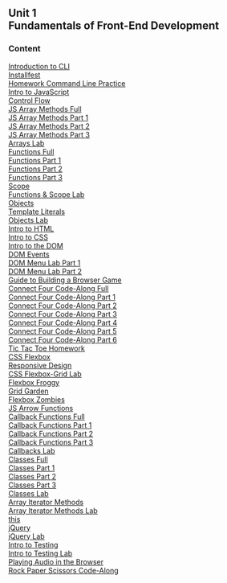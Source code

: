 ## Unit 1 <br> Fundamentals of Front-End Development

### Content
[Introduction to CLI](./Unit_1/01-dev-environment/1.1-cli-intro-main/)<br>
[Installfest](./Unit_1/01-dev-environment/1.1.1-installfest-mac.md)<br>
[Homework Command Line Practice](./Unit_1/01-dev-environment/1.2-hw-command-line-practice.md)<br> 
[Intro to JavaScript](./Unit_1/02-js-fundamentals/2.1-js-intro-datatypes.md)<br>
[Control Flow](./Unit_1/02-js-fundamentals/2.2-js-control-flow.md)<br>
[JS Array Methods Full](./Unit_1/02-js-fundamentals/2.3-js-arrays-full.md)<br>
[JS Array Methods Part 1](./Unit_1/02-js-fundamentals/2.3-js-arrays-1.md)<br>
[JS Array Methods Part 2](./Unit_1/02-js-fundamentals/2.3-js-arrays-2.md)<br>
[JS Array Methods Part 3](./Unit_1/02-js-fundamentals/2.3-js-arrays-3.md)<br>
[Arrays Lab](./Unit_1/02-js-fundamentals/2.3.1-js-arrays-lab.md)<br> 
[Functions Full](./Unit_1/02-js-fundamentals/2.4-js-functions.md)<br>
[Functions Part 1](./Unit_1/02-js-fundamentals/2.4-js-functions-1.md)<br>
[Functions Part 2](./Unit_1/02-js-fundamentals/2.4-js-functions-2.md)<br>
[Functions Part 3](./Unit_1/02-js-fundamentals/2.4-js-functions-3.md)<br>
[Scope](./Unit_1/02-js-fundamentals/2.5-js-scope.md)<br>
[Functions & Scope Lab](./Unit_1/02-js-fundamentals/2.5.1-js-functions-lab.md)<br> 
[Objects](./Unit_1/02-js-fundamentals/2.7-js-objects.md)<br>
[Template Literals](./Unit_1/02-js-fundamentals/2.6-js-template-literals.md)<br>
[Objects Lab](./Unit_1/02-js-fundamentals/2.7.1-js-objects-lab.md)<br> 
[Intro to HTML](./Unit_1/03-html-css/3.1-intro-to-html.md)<br>
[Intro to CSS](./Unit_1/03-html-css/3.2-intro-to-css.md)<br>
[Intro to the DOM](./Unit_1/04-dom/4.1-dom-intro.md)<br>
[DOM Events](./Unit_1/04-dom/4.2-dom-events.md)<br>
[DOM Menu Lab Part 1](./Unit_1/04-dom/4.1.1-dom-menu-lab-part-1.md)<br>
[DOM Menu Lab Part 2](./Unit_1/04-dom/4.2.1-dom-menu-lab-part-2.md)<br>
[Guide to Building a Browser Game](./Unit_1/05-programming/5.1-guide-to-building-a-browser-game.md)<br>
[Connect Four Code-Along Full](./Unit_1/05-programming/5.2-connect-four-code-along-full.md)<br> 
[Connect Four Code-Along Part 1](./Unit_1/05-programming/5.2-connect-four-code-along-1.md)<br> 
[Connect Four Code-Along Part 2](./Unit_1/05-programming/5.2-connect-four-code-along-2.md)<br> 
[Connect Four Code-Along Part 3](./Unit_1/05-programming/5.2-connect-four-code-along-3.md)<br> 
[Connect Four Code-Along Part 4](./Unit_1/05-programming/5.2-connect-four-code-along-4.md)<br> 
[Connect Four Code-Along Part 5](./Unit_1/05-programming/5.2-connect-four-code-along-5.md)<br> 
[Connect Four Code-Along Part 6](./Unit_1/05-programming/5.2-connect-four-code-along-6.md)<br> 
[Tic Tac Toe Homework](./Unit_1/05-programming/5.3-tic-tac-toe-weekend.md)<br>
[CSS Flexbox](./Unit_1/06-css-layout/6.1-css-flexbox-grid.md)<br>
[Responsive Design](./Unit_1/06-css-layout/6.2-responsive-design.md)<br>
[CSS Flexbox-Grid Lab](./Unit_1/06-css-layout/6.1.1-flexbox-grid-lab.md)<br>
[Flexbox Froggy](https://flexboxfroggy.com/)<br>
[Grid Garden](https://cssgridgarden.com/)<br>
[Flexbox Zombies](https://mastery.games/flexboxzombies/)<br>
[JS Arrow Functions](./Unit_1/07-js-continued/7.1-js-arrow-functions.md)<br>
[Callback Functions Full](./Unit_1/07-js-continued/7.2-js-callback-functions-full.md)<br>
[Callback Functions Part 1](./Unit_1/07-js-continued/7.2-js-callback-functions-1.md)<br>
[Callback Functions Part 2](./Unit_1/07-js-continued/7.2-js-callback-functions-2.md)<br>
[Callback Functions Part 3](./Unit_1/07-js-continued/7.2-js-callback-functions-3.md)<br>
[Callbacks Lab](./Unit_1/07-js-continued/7.2.1-js-callbacks-lab.md)<br>
[Classes Full](./Unit_1/07-js-continued/7.3-js-classes.md)<br>
[Classes Part 1](./Unit_1/07-js-continued/7.3-js-classes-1.md)<br>
[Classes Part 2](./Unit_1/07-js-continued/7.3-js-classes-2.md)<br>
[Classes Part 3](./Unit_1/07-js-continued/7.3-js-classes-3.md)<br>
[Classes Lab](./Unit_1/07-js-continued/7.3.1.hw.optional-js-classes-lab.md)<br>
[Array Iterator Methods](./Unit_1/07-js-continued/7.4-array-iterator-methods.md)<br>
[Array Iterator Methods Lab](./Unit_1/07-js-continued/7.4.1-array-iterator-methods-lab.md)<br>
[this](./Unit_1/07-js-continued/7.5-js-this-keyword.md)<br>
[jQuery](./Unit_1/08-libraries-frameworks/8.1-jquery.md)<br>
[jQuery Lab](./Unit_1/08-libraries-frameworks/8.1.1-jquery-lab.md)<br>
[Intro to Testing](./Unit_1/10-testing/10.1-testing-lecture/)<br>
[Intro to Testing Lab](./Unit_1/10-testing/10.1.1-testing-lab/)<br> 
[Playing Audio in the Browser](./Unit_1/09-programming/9.1-playing-audio.md)<br>
[Rock Paper Scissors Code-Along](./Unit_1/09-programming/9.2-rock-paper-scissors-codealong.md)<br>
